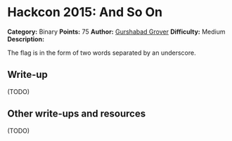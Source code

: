 # Hackcon 2015: And So On 

**Category:** Binary
**Points:** 75
**Author:** [Gurshabad Grover](https://github.com/gurshabad)
**Difficulty:** Medium
**Description:** 

The flag is in the form of two words separated by an underscore.

## Write-up

(TODO)

## Other write-ups and resources

(TODO)
